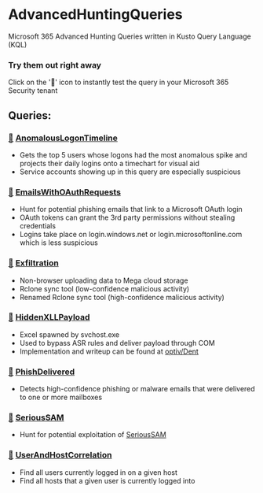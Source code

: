 # AdvancedHuntingQueries
Microsoft 365 Advanced Hunting Queries written in Kusto Query Language (KQL)

### Try them out right away
Click on the '🔎' icon to instantly test the query in your Microsoft 365 Security tenant

## Queries:
### [🔎](https://security.microsoft.com/hunting?query=H4sIAAAAAAAEAI1Vy47TQBDsMxL_4KMjBS0PcUI5ILSglUBIZDkhFHltbzLETqw4jw3i46munrFndwe0B79m-lFdXT2-kAvJ5JPUssdzLyu86XMrHZ5vcR2kx9oO90xO2N_yO5MGb0tcG-6spJAj1_WtimK19NDoBWy3-C7oe6Cfw1qJ6DVWNe5zeQZEimnOrEdYlIxT4FnSb4No6tsTzYkxlkTaMX_NeOphzxqWHe4lLDV3I2d6H7jufNSeuRvPhGMWQ6A-mcxwvZLXiP-OlleosqaVw3WWzwMfl2TCUKrlH89cwOWwrkxo_BYI1DuX9_fq-471jUwGf2VtDfsXvhuOVWVR1g-Dr2EdY-WIk9Emk2t4tvTdI2JLxm4RT_uijGmsXN7IS1Q38UrIiPbk4_TE3SU5uiGzqUpCHbXc0WdDjeTI3TDrlJHVSzmaMpYpomGemrlntBrrX7AHJdF3XpmLezozuzzJU8zuEcwqto7eFTvmqOEFn9opxx21MiQfPfaraD3UE5jT3qr2ttjJPWNaiWn8MspoNR-GOXTs7973K0xKA4vKz-hqWA_ZHXscdlT_O9zPfO-TiFP6HGuYedVnA-KvRFF7rRTMOKWPg5epwbRmU2Ys2Jyt2Yu0EuaDxXxQgbGsESr27IbTmUc6-ZGo6GfE7_XA44n4VKPLB2fdeDbc8iyIdWi89fiys0PxxtoYo1SMqnGCzVhzqFhPnJa6VP3-pt8XfN09qrnlap5kZfKkOYtPcLN-nKliP8rB5xd2TEFrr6oZkS5R456zpTOQPfHkCydOCmXozzdYj1ljzKl_xYG-_aCqwnfUeuCovPiv9D_en35u_ptrm1jFnifO1WnihBxPnJ1Xvs1LmPKSf88dvv8CF8PqqJgHAAA&runQuery=true&timeRangeId=week) [AnomalousLogonTimeline](AnomalousLogonTimeline.kusto)
- Gets the top 5 users whose logons had the most anomalous spike and projects their daily logins onto a timechart for visual aid
- Service accounts showing up in this query are especially suspicious

### [🔎](https://security.microsoft.com/hunting?query=H4sIAAAAAAAEAJ1TyUoDQRCts-A_DIPnDOhN8CAYUHA5eZZ20pm0s3SYHg2CH--r151JjIFoGNJdXcurV0sKKSSTW3mXTgZIc_HS417iHsRS68RIQ90CcuDZSQWNlRY2B2vAa4DFEKWhR02dx2nwe4CuBLaHr0ce9XuSa2TWOI3xwNS4UzkBq2LHrkg1GWmuEpgd7gqIJnFXP4v7AroZ-RpIg3xStpBb8g84fcJZQdY4zzwZdFq1SRVUzNRDM_vRi7DF8X7kHXtgyFIzNpBLyp5cNxVOmLcDqocU8O7gN9Cz3_Fsf_VN0SI_C3uJd8tKFvTUXjlyaWAPlAKqC2CkdsdaYwXTcX7PyNDIHTDnnFhG-1fCtexBlrwy5uxY67ruHF4DviVel-zM4WqLxL0lWoHTpGmfA2_di2Nz_q1vRcLVDrWsM-xh8t9exI1xvEvYXoDW452PSG-IctyKzQym8pG2LHACcWvOOEflP5FH9m3FztT4R8X5GtRsMTvd-St8GqPZKvbncNS-6jasbrbqcIlTzJJzX165TzrdXL4BRhV_BE4EAAA&runQuery=true&timeRangeId=week) [EmailsWithOAuthRequests](EmailsWithOAuthRequests.kusto)
- Hunt for potential phishing emails that link to a Microsoft OAuth login
- OAuth tokens can grant the 3rd party permissions without stealing credentials
- Logins take place on login.windows.net or login.microsoftonline.com which is less suspicious

### [🔎](https://security.microsoft.com/hunting?query=H4sIAAAAAAAEANVWTU_CQBCds4n_oXjSg3DwZuJJNOEgMY16NbD9oIG22C1fxvjbffNagghEBKoxZLfdmTfzZmenszSkIY48SE8isXgL8ByIjzcjqSSSSweShLoLjBcZQZtB5kN2LEccDXpp0-JcutCnMoFekQ4shvCZwpNHXyFkHlbq28GcYr4DNuTaEDsCwoEH1WaQh9ArUxPPMbwYPNsYOXgU0ZcbyH1GXMT1BvsJ9qUx6H5czDGwOZ6PkA3W7vEEmCKSOmQp1g7972Kv2jrkr5Cui6gFXQTriLkoMnPP3Blm18pteRptIGLa1OSdLAZ-FKnSOsYUo2Bxyl8H_rw9WbQaNNYA6GmFPBaSAEPrqjqWFHXos5qq44jouaj3rNKzifkVKNZiBKxLj9_JX3Aa7Lk63uWO8lyu-1xVuVv7CzntsiLHKxyLvuqWPTGhnZUZ3kzZOVP2oVPqJ-i9RUfS79ZjNzS0icEw4NlF7K2WsRvGOmbkMznbs7_ukoOrMgfZpx1uzoKyF5bellnRWy3E_N_yUvs2Lz9neSLWcqcJ8drVr3mHDFnJszUn04O3HHorlzyH5Yg0A-GXb2J-X-4aUYu5VE3C09muag4bw5yzSZThvTSkB0UtInA_1V1Qcm7-_3LYGAuMByat19XsuEvZ-QDY41I96AkAAA&runQuery=true&timeRangeId=week) [Exfiltration](Exfiltration.kusto)
- Non-browser uploading data to Mega cloud storage
- Rclone sync tool (low-confidence malicious activity)
- Renamed Rclone sync tool (high-confidence malicious activity)

### [🔎](https://security.microsoft.com/hunting?query=H4sIAAAAAAAEAIWSS0vDUBCFz1rwP4S6UTB2L7goVaFQHwsXbtM02EheeJOoIP52vztpJNGWMrR37syZM3PmZqqpAm2Uao0lKrg9a4kFqhTpU5lKzjX3RB_8YjWqwZeGPZVTS2zD3REPfvEO_4aKmJpMF5rBV-GlRKIBQ4sXcc71oDud6VhHzOSneqOy65yD9bfAKv28NVbR49KwL3DURBut6BSDzomWIHyfFv_atNU6MR7PV3OGzJdh4R-toSH8Pvw0vra1uRMUtVsmZ7kvpnmnc7Kd7xZchncPT26RK33zP7Ht9bvoNjnZybCAPbW5uy0VqHskV1q1w_b3GL_F_z6V8bzaK_o9PsGUG2ttXJXOiQ719j18fEbE77Yx_cPMeL657T8nX7DDpWnocIe17a8d4xZke1XOvg6vZ8Ub7lL1A3NOUNvmAgAA&runQuery=true&timeRangeId=week) [HiddenXLLPayload](HiddenXLLPayload.kusto)
- Excel spawned by svchost.exe
- Used to bypass ASR rules and deliver payload through COM
- Implementation and writeup can be found at [optiv/Dent](https://github.com/optiv/Dent#remote-xll-payload-mode)

### [🔎](https://security.microsoft.com/hunting?query=H4sIAAAAAAAEAJVV22rbQBCd50L_YRsKVsBp-9DXQEPskEBcgpPShxCKHMmxaslyLcVpSj6-Z87u6ma5NCySdmfncuaqsWQSSiKpjGUrsayklELeyht5ESNPsgBtg8fIDfa6C8FxI8-yxr4APYGMkUAGcgWOBLQF9kPQBjIBdwotISUHcghqCP4I33Fl-UTuoTORnJreNTROIbUGRwiOmLIllp4WkLZova1rnlVzCU1Gfskj7YbkUp0WQZ9vNZYR3kprIjrGMnIgFzjNQHuknYNK00_QLOYlvxH4U-iYE6u13rRxBf4C1BF4UlC2xPHcyoBxtr-CUgJrDo4l4qkxL6DnAbsLeqveT4k4QawSp6EZ3Qhr4yT7vD-lrTm4I0prrC_xbInP4JxTZ0jvCsbiHPsH6LBR-Ihl5IjLyHfWQem8U0_9nfJ5_i4Knz89n-HJ4UEbu9ZGH5YviMwK9CdkJ5bP8oFcGW4MlsUWy2_IZKym2FluY9z1Y-zqab8_pvJIvSlQGRnjvgHfH9o5Yz0VrYwY1lNGDwL0UsJaLuiVIjxkTi9Z7fEe2RD-7Jc9dVVaOv776hw4jt2KKRq6l6D9qLwNXlFf2uEz1LKPpo_TN9ZVzvjEDtmKWdFd6vrT967S19WkiF3H666Og82_7TA_HXz_26hoD83xjjp9Vlvxejc7_nUr1ril592ov64Hh662bH_lnKTN6u9W_XGnOyZOa3-XDFt4r5H3GSaUnWjtu-ZEt1b6Z3xbasr7opqNxmVxw2iWsGXvAvTfe_Ri_Ve4lU9yB6r6P-Jca87ZCSkL7CPWUdvqOa3-ezp04_Q_8enO4Oa_qM150vPv8Vb77uoe9PNhTTw-F0dEpHPdom1Hf9iTu_6uraeP6ipd_-2bH38BgPAs3fAHAAA&runQuery=true&timeRangeId=week) [PhishDelivered](PhishDelivered.kusto)
- Detects high-confidence phishing or malware emails that were delivered to one or more mailboxes

### [🔎](https://security.microsoft.com/hunting?query=H4sIAAAAAAAEAO2UX0sCURDFz3PQd9h8qpeEeo4osz9gKa0WQi_iWkmra66lQh--38xusohBFFFBDNe998zMuWfm3mtZZQVq6l59pcxu-cbqMesq0VATdUCG7tthPOoJ7xisB7auNR9lZ2mQMQG3rD55MViYRyfkpawOdA5a1Uwj_Ake22HiEUM8z54ZKOI7JreLLwDpYrZjtucRc4s0rEFcsvBWwTMFWeQL2VOq6zlboM2l-ArzAdYhJ1LNa11dfUk32LWvI7xTUENCzZlZ3QPt0iPDsmzr5V0eY3WXXFGwsAQlwQ_pqbJTS5c64-zbv0pZm9FEn_Vra0lXtvdHlW2s1JYWVIyc5-3Ol1bemOPcewHLIOfdcya7f3YzY_i28cwWHN_zJlJUdfKOZn0fFd7h59_E187ZbN9_T4iu65B6atysOtZ0vKjM1qdwjOGO_D_nQVcwx_TCuhsWaqx4hfN3zuX_Hf-dd_wK0uHsE2YGAAA&runQuery=true&timeRangeId=week) [SeriousSAM](SeriousSAM.kusto)
- Hunt for potential exploitation of [SeriousSAM](https://msrc.microsoft.com/update-guide/vulnerability/CVE-2021-36934)

### [🔎](https://security.microsoft.com/hunting?query=H4sIAAAAAAAEANVWW28SQRQ-zyb-hw1PkNCSGt8aE7GlimnAuDQ-GGPoshQalkUWqBh_vN_5ZvbGXmqTNtpMZi8zc77zncucmY50xJGRzGQuEb6meC_Ex5cnoSxlI2OMLDn3Cv2HbDG7xpiPsZfygr1DFFdWGPUwN5U9_mdAiIDgoId4RpgdQ9bDjGoK8e1AWyg3aL5M8Ke6HOiIqMVoUD6K8sHiDYASkOMb9AbaacLiCM2RC-JMyHoM-UUOU_nMML7h7Npau8WXfqvNC_IvMjN2qLRPe1J753aVei3A-BarfNpnGCk35XiO0R1We3j3gahe0HHHtt_oE8ZiQ40eWWalYuvbGL_MMBxi9VXOb1nMO3I2tpahlcX70N-HmL78pJVLWn6W8-BVxtsapRU9rWPf5RZv1dWs4d8qaFthPISsT58cAe8OfV_rhXaFtYfYAVYo4grNxL7ampAZ2sxhxC3P0UnkjA-qMI-T72xsXeTH-b2SLiyb5LgUPZePUyy9zO2ijY31mtG_gX3xuhbZqF8_kUFgdVbJGd5FFrdYaXZ3H9LGkjn6PtkHsW-LuuotuoB3dI_n64Jh5XGfN-U9cHaUyPq4wW68vc34pMg-wnyANqalv6jlDHy3tMNo9JL_JhAcuWYmHfq7XcJYxz5C-hqVeM76Y8Z61KgVuQtLJ_RJZPO6C32pxiFk47zrl3isevekVmRl0qreA8sRnp8ZuQG4DxmjAW1zOaNRb9n5EedHqB49vN_heYmRL9ynfawboafoSzDybaUOmB9zvNXXmg1TPE8Y7yWjqXzTOnySrIkr8mvRqm2qZ5TRsqeNDrNBM0yr_44SASOhmbiy597K7tgYx6GM5pk5QdITJa9Nc2Se4I1pWUgZrSjZc6yL_NkylvkY6r6J6-UEMiZjtHI15at8g4dPcziHmfUQ2arMqkNpJGfoW-7AMU86RTy2516jRJP713b9q7PxsGpXIT71CfdUp1CVPf_H6fRQts_53Mrewurrd3wTbt5TLVqlGeDYu3XRZzFqsXbUI1XVixSxrqLUY5fFKEZ1S-18bneAqpx-jHtA2f3i8e8GfwCEOX78KA4AAA&runQuery=true&timeRangeId=week) [UserAndHostCorrelation](UserAndHostCorrelation.kusto)
- Find all users currently logged in on a given host
- Find all hosts that a given user is currently logged into
